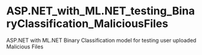# ASP.NET_with_ML.NET_testing_BinaryClassification_MaliciousFiles
ASP.NET with ML.NET Binary Classification model for testing user uploaded Malicious Files
